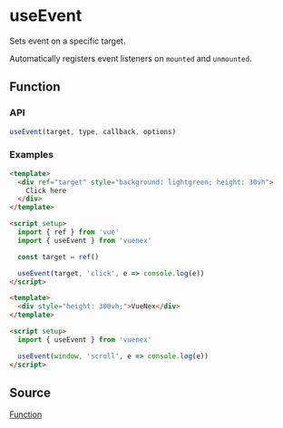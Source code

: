 # useEvent

Sets event on a specific target.

Automatically registers event listeners on `mounted` and `unmounted`.

## Function

### API

```js
useEvent(target, type, callback, options)
```

### Examples

```html
<template>
  <div ref="target" style="background: lightgreen; height: 30vh">
    Click here
  </div>
</template>

<script setup>
  import { ref } from 'vue'
  import { useEvent } from 'vuenex'

  const target = ref()

  useEvent(target, 'click', e => console.log(e))
</script>
```

```html
<template>
  <div style="height: 300vh;">VueNex</div>
</template>

<script setup>
  import { useEvent } from 'vuenex'

  useEvent(window, 'scroll', e => console.log(e))
</script>
```

## Source

[Function](function.js)
